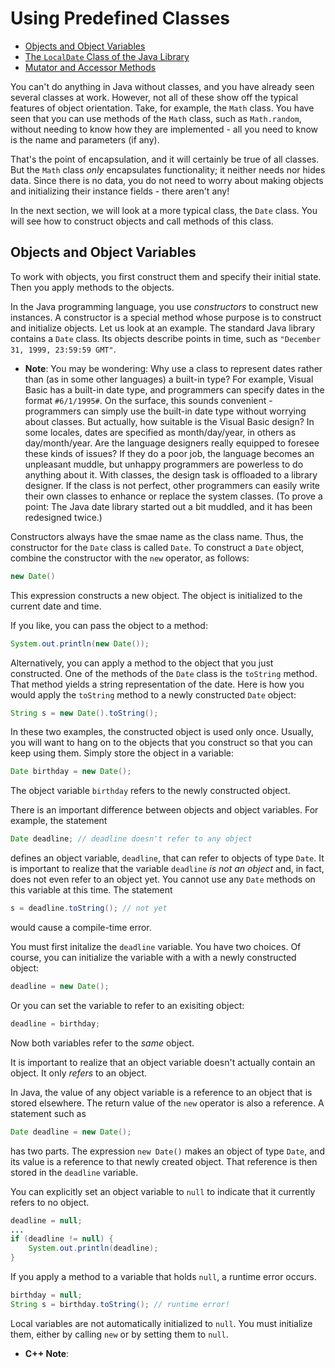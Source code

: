 # Using Predefined Classes

- [Objects and Object Variables](#objects-and-object-variables)
- [The `LocalDate` Class of the Java Library]()
- [Mutator and Accessor Methods]()

You can't do anything in Java without classes, and you have already seen several classes at work. However, not all of these show off the typical features of object orientation. Take, for example, the `Math` class. You have seen that you can use methods of the `Math` class, such as `Math.random`, without needing to know how they are implemented - all you need to know is the name and parameters (if any).

That's the point of encapsulation, and it will certainly be true of all classes. But the `Math` class _only_ encapsulates functionality; it neither needs nor hides data. Since there is no data, you do not need to worry about making objects and initializing their instance fields - there aren't any!

In the next section, we will look at a more typical class, the `Date` class. You will see how to construct objects and call methods of this class.

## Objects and Object Variables

To work with objects, you first construct them and specify their initial state. Then you apply methods to the objects.

In the Java programming language, you use _constructors_ to construct new instances. A constructor is a special method whose purpose is to construct and initialize objects. Let us look at an example. The standard Java library contains a `Date` class. Its objects describe points in time, such as `"December 31, 1999, 23:59:59 GMT"`.

- **Note**: You may be wondering: Why use a class to represent dates rather than (as in some other languages) a built-in type? For example, Visual Basic has a built-in date type, and programmers can specify dates in the format `#6/1/1995#`. On the surface, this sounds convenient - programmers can simply use the built-in date type without worrying about classes. But actually, how suitable is the Visual Basic design? In some locales, dates are specified as month/day/year, in others as day/month/year. Are the language designers really equipped to foresee these kinds of issues? If they do a poor job, the language becomes an unpleasant muddle, but unhappy programmers are powerless to do anything about it. With classes, the design task is offloaded to a library designer. If the class is not perfect, other programmers can easily write their own classes to enhance or replace the system classes. (To prove a point: The Java date library started out a bit muddled, and it has been redesigned twice.)

Constructors always have the smae name as the class name. Thus, the constructor for the `Date` class is called `Date`. To construct a `Date` object, combine the constructor with the `new` operator, as follows:

```Java
new Date()
```

This expression constructs a new object. The object is initialized to the current date and time.

If you like, you can pass the object to a method:

```Java
System.out.println(new Date());
```

Alternatively, you can apply a method to the object that you just constructed. One of the methods of the `Date` class is the `toString` method. That method yields a string representation of the date. Here is how you would apply the `toString` method to a newly constructed `Date` object:

```Java
String s = new Date().toString();
```

In these two examples, the constructed object is used only once. Usually, you will want to hang on to the objects that you construct so that you can keep using them. Simply store the object in a variable:

```Java
Date birthday = new Date();
```

The object variable `birthday` refers to the newly constructed object.

There is an important difference between objects and object variables. For example, the statement

```Java
Date deadline; // deadline doesn't refer to any object
```

defines an object variable, `deadline`, that can refer to objects of type `Date`. It is important to realize that the variable `deadline` _is not an object_ and, in fact, does not even refer to an object yet. You cannot use any `Date` methods on this variable at this time. The statement

```Java
s = deadline.toString(); // not yet
```

would cause a compile-time error.

You must first initalize the `deadline` variable. You have two choices. Of course, you can initialize the variable with a with a newly constructed object:

```Java
deadline = new Date();
```

Or you can set the variable to refer to an exisiting object:

```Java
deadline = birthday;
```

Now both variables refer to the _same_ object.

It is important to realize that an object variable doesn't actually contain an object. It only _refers_ to an object.

In Java, the value of any object variable is a reference to an object that is stored elsewhere. The return value of the `new` operator is also a reference. A statement such as

```Java
Date deadline = new Date();
```

has two parts. The expression `new Date()` makes an object of type `Date`, and its value is a reference to that newly created object. That reference is then stored in the `deadline` variable.

You can explicitly set an object variable to `null` to indicate that it currently refers to no object.

```Java
deadline = null;
...
if (deadline != null) {
    System.out.println(deadline);
}
```

If you apply a method to a variable that holds `null`, a runtime error occurs.

```Java
birthday = null;
String s = birthday.toString(); // runtime error!
```

Local variables are not automatically initialized to `null`. You must initialize them, either by calling `new` or by setting them to `null`.

- **C++ Note**: 